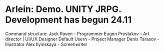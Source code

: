 <h1>Arlein: Demo.
UNITY JRPG. Development has begun 24.11</h1>

Command structure:
Jack Raven - Programmer
Eugen Prostakov - Art director | UI/UX Designer
Default Usern - Project Manager
Denis Tarasov - Illustrator
Alex Ilyinskaya - Screenwriter
